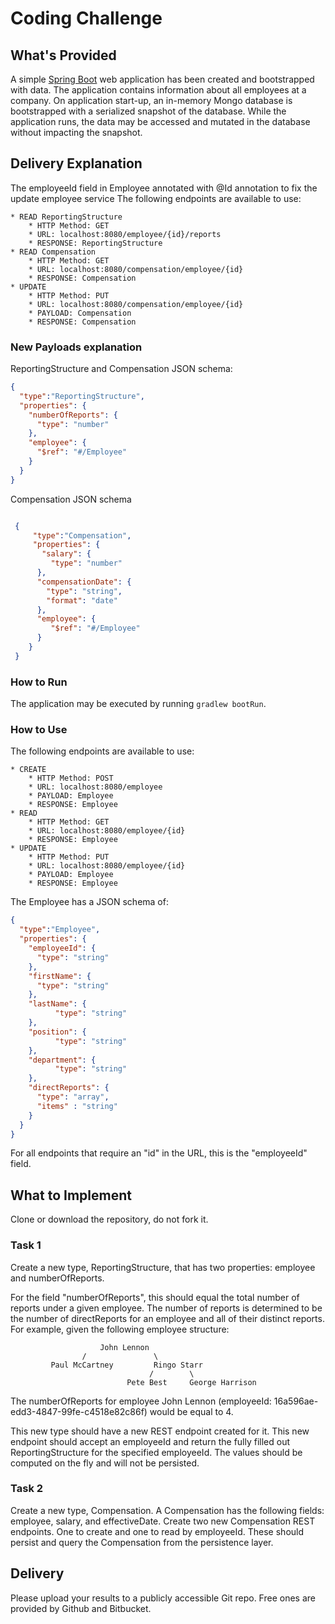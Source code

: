 # Coding Challenge
## What's Provided
A simple [Spring Boot](https://projects.spring.io/spring-boot/) web application has been created and bootstrapped 
with data. The application contains information about all employees at a company. On application start-up, an in-memory 
Mongo database is bootstrapped with a serialized snapshot of the database. While the application runs, the data may be
accessed and mutated in the database without impacting the snapshot.

## Delivery Explanation
The employeeId field in Employee annotated with @Id annotation to fix the update employee service 
The following endpoints are available to use:
```
* READ ReportingStructure
    * HTTP Method: GET 
    * URL: localhost:8080/employee/{id}/reports
    * RESPONSE: ReportingStructure
* READ Compensation 
    * HTTP Method: GET 
    * URL: localhost:8080/compensation/employee/{id}
    * RESPONSE: Compensation
* UPDATE
    * HTTP Method: PUT 
    * URL: localhost:8080/compensation/employee/{id}
    * PAYLOAD: Compensation
    * RESPONSE: Compensation
```

### New Payloads explanation
ReportingStructure and Compensation JSON schema:
```json
{
  "type":"ReportingStructure",
  "properties": {
    "numberOfReports": {
      "type": "number"
    },
    "employee": {
      "$ref": "#/Employee"
    }
  }
}
```
Compensation JSON schema
``` json

 {
     "type":"Compensation",
     "properties": {
       "salary": {
         "type": "number"
      },
      "compensationDate": {
        "type": "string",
        "format": "date"   
      }, 
      "employee": {
         "$ref": "#/Employee"
      }
    }
 }
```

### How to Run
The application may be executed by running `gradlew bootRun`.

### How to Use
The following endpoints are available to use:
```
* CREATE
    * HTTP Method: POST 
    * URL: localhost:8080/employee
    * PAYLOAD: Employee
    * RESPONSE: Employee
* READ
    * HTTP Method: GET 
    * URL: localhost:8080/employee/{id}
    * RESPONSE: Employee
* UPDATE
    * HTTP Method: PUT 
    * URL: localhost:8080/employee/{id}
    * PAYLOAD: Employee
    * RESPONSE: Employee
```
The Employee has a JSON schema of:
```json
{
  "type":"Employee",
  "properties": {
    "employeeId": {
      "type": "string"
    },
    "firstName": {
      "type": "string"
    },
    "lastName": {
          "type": "string"
    },
    "position": {
          "type": "string"
    },
    "department": {
          "type": "string"
    },
    "directReports": {
      "type": "array",
      "items" : "string"
    }
  }
}
```
For all endpoints that require an "id" in the URL, this is the "employeeId" field.

## What to Implement
Clone or download the repository, do not fork it.

### Task 1
Create a new type, ReportingStructure, that has two properties: employee and numberOfReports.

For the field "numberOfReports", this should equal the total number of reports under a given employee. The number of 
reports is determined to be the number of directReports for an employee and all of their distinct reports. For example, 
given the following employee structure:
```
                    John Lennon
                /               \
         Paul McCartney         Ringo Starr
                               /        \
                          Pete Best     George Harrison
```
The numberOfReports for employee John Lennon (employeeId: 16a596ae-edd3-4847-99fe-c4518e82c86f) would be equal to 4. 

This new type should have a new REST endpoint created for it. This new endpoint should accept an employeeId and return 
the fully filled out ReportingStructure for the specified employeeId. The values should be computed on the fly and will 
not be persisted.

### Task 2
Create a new type, Compensation. A Compensation has the following fields: employee, salary, and effectiveDate. Create 
two new Compensation REST endpoints. One to create and one to read by employeeId. These should persist and query the 
Compensation from the persistence layer.

## Delivery
Please upload your results to a publicly accessible Git repo. Free ones are provided by Github and Bitbucket.



